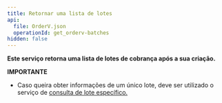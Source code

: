 ```yaml
---
title: Retornar uma lista de lotes
api:
  file: OrderV.json
  operationId: get_orderv-batches
hidden: false
---
```

**Este serviço retorna uma lista de lotes de cobrança após a sua criação.**

**IMPORTANTE**

* Caso queira obter informações de um único lote, deve ser utilizado o serviço de [consulta de lote específico.](https://shipay-documentation.readme.io/reference/get_orderv-batch-batch-id)
